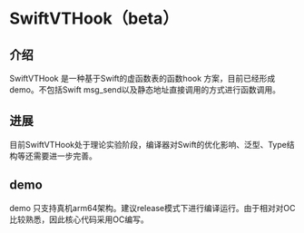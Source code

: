 # SwiftVTHook（beta）

## 介绍
SwiftVTHook 是一种基于Swift的虚函数表的函数hook 方案，目前已经形成demo。不包括Swift msg_send以及静态地址直接调用的方式进行函数调用。

## 进展
目前SwiftVTHook处于理论实验阶段，编译器对Swift的优化影响、泛型、Type结构等还需要进一步完善。

## demo
demo 只支持真机arm64架构。建议release模式下进行编译运行。由于相对对OC比较熟悉，因此核心代码采用OC编写。

